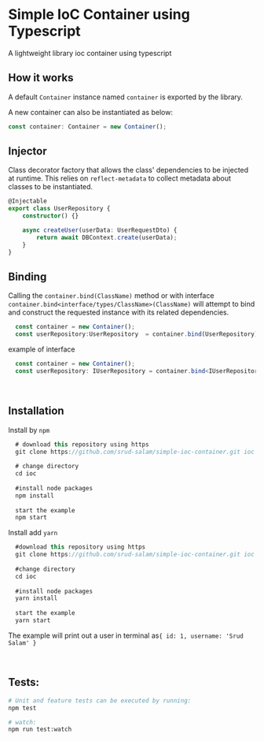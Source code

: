 # Simple IoC Container using Typescript
A lightweight library ioc container using typescript
&nbsp;

## How it works
A default `Container` instance named `container` is exported by the library.

A new container can also be instantiated as below:
```ts
const container: Container = new Container();
```

## Injector
Class decorator factory that allows the class' dependencies to be injected at runtime. This relies on `reflect-metadata` to collect metadata about classes to be instantiated.

```ts
@Injectable
export class UserRepository {
    constructor() {}

    async createUser(userData: UserRequestDto) {
        return await DBContext.create(userData);
    }
}
```

## Binding

Calling the `container.bind(ClassName)` method or with interface `container.bind<interface/types/ClassName>(ClassName)` will attempt to bind and construct the requested instance with its related dependencies.

```ts
  const container = new Container();
  const userRepository:UserRepository  = container.bind(UserRepository);
```

example of interface
```ts
  const container = new Container();
  const userRepository: IUserRepository = container.bind<IUserRepository>(UserRepository);
```


&nbsp;
  
## Installation
Install by `npm`
```ts
  # download this repository using https
  git clone https://github.com/srud-salam/simple-ioc-container.git ioc
  
  # change directory
  cd ioc
  
  #install node packages
  npm install
  
  start the example
  npm start
```
Install add `yarn`
```ts
  #download this repository using https
  git clone https://github.com/srud-salam/simple-ioc-container.git ioc
  
  #change directory
  cd ioc
  
  #install node packages
  yarn install
  
  start the example
  yarn start
```

The example will print out a user in terminal as`{ id: 1, username: 'Srud Salam' }`

&nbsp;

## Tests:
```bash
# Unit and feature tests can be executed by running:
npm test 

# watch:
npm run test:watch
```
